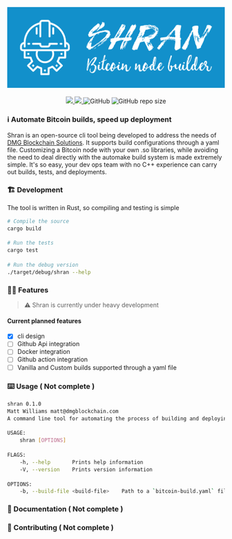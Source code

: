<div align="center">
  <img src="assets/shran.jpg">
</div>

<br>

<div align="center">
  <a href="https://github.com/mattcoding4days/Shran/actions/workflows/rust.yml">
    <img src="https://github.com/mattcoding4days/Shran/actions/workflows/rust.yml/badge.svg?branch=dev"/>
  </a>
  <a href="https://codecov.io/gh/mattcoding4days/Shran">
    <img src="https://codecov.io/gh/mattcoding4days/Shran/branch/dev/graph/badge.svg?token=3VY7UYBZHN"/>
  </a>
  <img alt="GitHub" src="https://img.shields.io/github/license/mattcoding4days/shran">
  <img alt="GitHub repo size" src="https://img.shields.io/github/repo-size/mattcoding4days/shran?color=pink&label=Repo%20Size&logo=github">
</div>

### :information_source: Automate Bitcoin builds, speed up deployment

  Shran is an open-source cli tool being developed to address the needs of [DMG Blockchain Solutions](https://dmgblockchain.com/).
  It supports build configurations through a yaml file. Customizing a Bitcoin node with
  your own .so libraries, while avoiding the need to deal directly with the automake build system
  is made extremely simple. It's so easy, your dev ops team with no C++ experience can carry out builds,
  tests, and deployments.

### :building_construction: Development

  The tool is written in Rust, so compiling and testing is simple
  
```bash
# Compile the source
cargo build

# Run the tests
cargo test

# Run the debug version
./target/debug/shran --help
```

### :superhero_man: Features

> :warning: Shran is currently under heavy development

#### Current planned features

  * [x] cli design
  * [ ] Github Api integration
  * [ ] Docker integration
  * [ ] Github action integration
  * [ ] Vanilla and Custom builds supported through a yaml file

### :keyboard: Usage ( Not complete )

```bash
shran 0.1.0
Matt Williams matt@dmgblockchain.com
A command line tool for automating the process of building and deploying a Bitcoin node

USAGE:
    shran [OPTIONS]

FLAGS:
    -h, --help       Prints help information
    -V, --version    Prints version information

OPTIONS:
    -b, --build-file <build-file>    Path to a `bitcoin-build.yaml` file
```

### :scroll: Documentation ( Not complete )


### :mage: Contributing ( Not complete )
